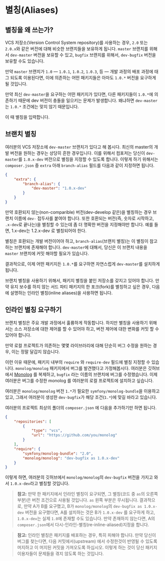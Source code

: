 
# 별칭(Aliases)

## 별칭을 왜 쓰는가?

VCS 저장소(Version Control System repository)를 사용하는 경우, `2.0` 또는 `2.0.x`와 같은 버전에
대해 비슷한 브랜치들을 보유하게 됩니다. `master` 브랜치를 위해서 `dev-master` 버전을 보유할
수 있고, `bugfix` 브랜치를 위해서, `dev-bugfix` 버전을 보유할 수도 있습니다. 

만약 `master` 브랜치가 `1.0` ― `1.0.1`, `1.0.2`, `1.0.3`, 등 ― 개발 과정의 배포 과정에
태그 되도록 이용된다면, 이에 의존하는 어떤 패키지들은 아마도 `1.0.*` 버전을 요구하게 될 것입니다.

만약 최신 `dev-master`을 요구하는 어떤 패키지가 있다면, 다른 패키지들이 `1.0.*`에 의존하기 때문에
dev 버전이 충돌을 일으키는 문제가 발생합니다. 왜냐하면 `dev-master`는 `1.0.*` 조건에는 맞지 않기
때문입니다.

이 때 별칭을 입력합니다.

## 브랜치 별칭

여러분의 VCS 저장소에 `dev-master` 브랜치가 있다고 해 봅시다. 최신의 master의 개발 버전을 원하는 경우는 상당히 흔한 경우입니다. 이를 위해서 컴포저는 당신이 `dev-master`를 `1.0.x-dev` 버전으로 별칭을 지정할 수 있도록 합니다. 이렇게 하기 위해서는 `composer.json` 중 `extra` 아래 `branch-alias` 필드를 다음과 같이 지정하면 됩니다.

```json
{
    "extra": {
        "branch-alias": {
            "dev-master": "1.0.x-dev"
        }
    }
}
```

만약 호환되지 않는(non-comparible) 버전(dev-develop 같은)을 별칭하는 경우 브랜치 이름에 `dev-` 접두사를 붙여야 합니다. 또한 호환되는 버전(즉, 숫자로 시작하고, `.x-dev`로 끝나는)을 별칭할 수 있는데 좀 더 명확한 버전을 지정해야만 합니다. 예를 들면, 1.x-dev는 1.2.x-dev 로 별칭되어야 한다.

별칭은 호환되는 개발 버전이어야 하고, `branch-alias`(브랜치 별칭)는 이 별칭이 참고하는 브랜치에 존재해야 합니다. `dev-master`에 대해서, 당신은 이 브랜치 내용을 `master` 브랜치에 커밋 해야할 필요가 있습니다. 

결과적으로, 이제 어떤 패키지든 `1.0.*`를 요구하면 자연스럽게 `dev-master`를 설치하게 됩니다.

브랜치 별칭을 사용하기 위해서, 패키지 별칭을 붙인 저장소를 갖지고 있어야 합니다. 만약 유지 보수를 하지 않는 서드 파티 패키지의 한 포크(fork)를 별칭하고 싶은 경우, 다음에 설명하는 인라인 별칭(inline aliases)을 사용하면 됩니다.

## 인라인 별칭 요구하기

브랜치 별칭은 주요 개발 과정에서 훌륭하게 작동합니다. 하지만 별칭을 사용하기 위해서는 소스 저장소에 대한 제어를 할 수 있어야 하고, 버전 제어에 대한 변화를 커밋 할 수 있어야 합니다. 

만약 로컬 프로젝트가 의존하는 몇몇 라이브러리에 대해 단순히 버그 수정을 원하는 경우, 이는 정말 달갑지 않습니다.

이런 이유 때문에, 패키지 내부의 `require` 와 `require-dev` 필드에 별칭 지정할 수 있습니다. `monolog/monolog` 패키지에서 버그를 발견했다고 가정해봅시다. 여러분은 깃허브에서 [Monolog](https://github.com/Seldaek/monolog) 를 복제하고, `bugfix` 라는 이름의 브랜치에 버그를 수정했습니다. 이제 여러분은 버그를 수정한 monolog 를 여러분의 로컬 프로젝트에 설치하고 싶습니다.

여러분은 `monolog/monolog` 버전 `1.*`가 필요한 `symfony/monolog-bundle`을 이용하고 있고, 그래서 여러분이 생성한 `dev-bugfix`가 해당 조건(`1.*`)에 맞길 바라고 있습니다.

여러분의 프로젝트 최상의 폴더의 `composer.json` 에 다음을 추가하기만 하면 됩니다.

```json
{
    "repositories": [
        {
            "type": "vcs",
            "url": "https://github.com/you/monolog"
        }
    ],
    "require": {
        "symfony/monolog-bundle": "2.0",
        "monolog/monolog": "dev-bugfix as 1.0.x-dev"
    }
}
```

이렇게 하면, 여러분의 깃허브에서 `monolog/monolog`의 `dev-bugfix` 버전을 가지고 와서 `1.0.x-dev`라고 별칭할 것입니다. 

> **참고:** 만약 한 패키지에서 인라인 별칭이 요구되면, 그 별칭(코드 중 `as`의 오른쪽 부분)은 버전 조건으로 사용될 것입니다. 
> `as` 왼쪽 부분은 무시됩니다. 결과적으로, 만약 A가 B를 요구했고, B가 `monolog/monolog`의
> `dev-bugfix as 1.0.x-dev` 버전을 요구했다면, A를 설치하는 것은 B가 `1.0.x-dev`
> 를 요구하게 하고, `1.0.x-dev`는 실제 `1.0`에 존재할 수도 있습니다.
> 만약 존재하지 않는다면, A의 `composer.json`에서 다시-인라인-별칭(re-inline-aliased)지정을 합니다.


> **참고:** 인라인 별칭은 패키지를 배포하는 경우, 특히 피해야 합니다. 만약 당신이 버그를 찾는다면, 다음 커밋에서(upstream) 에서 수정한것이 반영될 수 있도록 머지하고 이 머지된 커밋을 가져오도록 하십시오. 
> 이렇게 하는 것이 당신 패키지 이용자들이 문제들을 겪지 않도록 하는 것입니다. 
